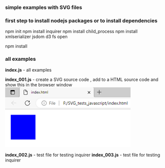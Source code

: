 ### simple examples with SVG files

### first step to install nodejs packages or to install dependencies
npm init 
npm install inquirer
npm install child_process
npm install xmlserializer jsdom d3 fs open

npm install
### all examples 
__index.js__ - all examples

__index_001.js__ - create a SVG source code , add to a HTML source code and show this in the browser window 
![index_001 example](index_001.png)

__index_002.js__ - test file for testing inquirer 
__index_003.js__ - test file for testing inquirer 